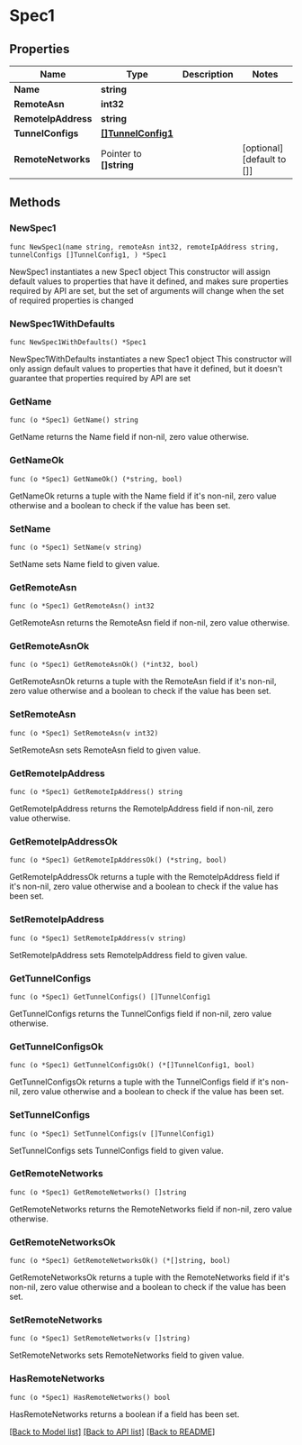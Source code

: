 # Spec1

## Properties

Name | Type | Description | Notes
------------ | ------------- | ------------- | -------------
**Name** | **string** |  | 
**RemoteAsn** | **int32** |  | 
**RemoteIpAddress** | **string** |  | 
**TunnelConfigs** | [**[]TunnelConfig1**](TunnelConfig1.md) |  | 
**RemoteNetworks** | Pointer to **[]string** |  | [optional] [default to []]

## Methods

### NewSpec1

`func NewSpec1(name string, remoteAsn int32, remoteIpAddress string, tunnelConfigs []TunnelConfig1, ) *Spec1`

NewSpec1 instantiates a new Spec1 object
This constructor will assign default values to properties that have it defined,
and makes sure properties required by API are set, but the set of arguments
will change when the set of required properties is changed

### NewSpec1WithDefaults

`func NewSpec1WithDefaults() *Spec1`

NewSpec1WithDefaults instantiates a new Spec1 object
This constructor will only assign default values to properties that have it defined,
but it doesn't guarantee that properties required by API are set

### GetName

`func (o *Spec1) GetName() string`

GetName returns the Name field if non-nil, zero value otherwise.

### GetNameOk

`func (o *Spec1) GetNameOk() (*string, bool)`

GetNameOk returns a tuple with the Name field if it's non-nil, zero value otherwise
and a boolean to check if the value has been set.

### SetName

`func (o *Spec1) SetName(v string)`

SetName sets Name field to given value.


### GetRemoteAsn

`func (o *Spec1) GetRemoteAsn() int32`

GetRemoteAsn returns the RemoteAsn field if non-nil, zero value otherwise.

### GetRemoteAsnOk

`func (o *Spec1) GetRemoteAsnOk() (*int32, bool)`

GetRemoteAsnOk returns a tuple with the RemoteAsn field if it's non-nil, zero value otherwise
and a boolean to check if the value has been set.

### SetRemoteAsn

`func (o *Spec1) SetRemoteAsn(v int32)`

SetRemoteAsn sets RemoteAsn field to given value.


### GetRemoteIpAddress

`func (o *Spec1) GetRemoteIpAddress() string`

GetRemoteIpAddress returns the RemoteIpAddress field if non-nil, zero value otherwise.

### GetRemoteIpAddressOk

`func (o *Spec1) GetRemoteIpAddressOk() (*string, bool)`

GetRemoteIpAddressOk returns a tuple with the RemoteIpAddress field if it's non-nil, zero value otherwise
and a boolean to check if the value has been set.

### SetRemoteIpAddress

`func (o *Spec1) SetRemoteIpAddress(v string)`

SetRemoteIpAddress sets RemoteIpAddress field to given value.


### GetTunnelConfigs

`func (o *Spec1) GetTunnelConfigs() []TunnelConfig1`

GetTunnelConfigs returns the TunnelConfigs field if non-nil, zero value otherwise.

### GetTunnelConfigsOk

`func (o *Spec1) GetTunnelConfigsOk() (*[]TunnelConfig1, bool)`

GetTunnelConfigsOk returns a tuple with the TunnelConfigs field if it's non-nil, zero value otherwise
and a boolean to check if the value has been set.

### SetTunnelConfigs

`func (o *Spec1) SetTunnelConfigs(v []TunnelConfig1)`

SetTunnelConfigs sets TunnelConfigs field to given value.


### GetRemoteNetworks

`func (o *Spec1) GetRemoteNetworks() []string`

GetRemoteNetworks returns the RemoteNetworks field if non-nil, zero value otherwise.

### GetRemoteNetworksOk

`func (o *Spec1) GetRemoteNetworksOk() (*[]string, bool)`

GetRemoteNetworksOk returns a tuple with the RemoteNetworks field if it's non-nil, zero value otherwise
and a boolean to check if the value has been set.

### SetRemoteNetworks

`func (o *Spec1) SetRemoteNetworks(v []string)`

SetRemoteNetworks sets RemoteNetworks field to given value.

### HasRemoteNetworks

`func (o *Spec1) HasRemoteNetworks() bool`

HasRemoteNetworks returns a boolean if a field has been set.


[[Back to Model list]](../README.md#documentation-for-models) [[Back to API list]](../README.md#documentation-for-api-endpoints) [[Back to README]](../README.md)


